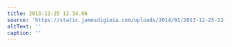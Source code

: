 ```yaml
---
title: 2013-12-25 12.34.06
source: 'https://static.jamesdigioia.com/uploads/2014/01/2013-12-25-12-34-06-scaled.jpg'
altText: ''
caption: ''
---
```


